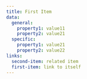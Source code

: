 ```yaml
---
title: First Item
data: 
  general:
    property1: value11
    property2: value21
  specific:
    property1: value21
    property2: value22
links:
  second-item: related item
  first-item: link to itself
---
```

